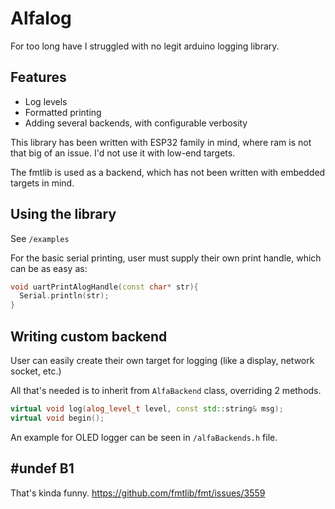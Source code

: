 # Alfalog

For too long have I struggled with no legit arduino logging library.


## Features

* Log levels
* Formatted printing
* Adding several backends, with configurable verbosity


This library has been written with ESP32 family in mind, where ram is not that big of an issue. I'd not use it with low-end targets.

The fmtlib is used as a backend, which has not been written with embedded targets in mind.

## Using the library

See `/examples`

For the basic serial printing, user must supply their own print handle, which can be as easy as:

``` c++
void uartPrintAlogHandle(const char* str){
  Serial.println(str);
}
```

## Writing custom backend

User can easily create their own target for logging (like a display, network socket, etc.)

All that's needed is to inherit from `AlfaBackend` class, overriding 2 methods.

``` c++
virtual void log(alog_level_t level, const std::string& msg);
virtual void begin();
```

An example for OLED logger can be seen in `/alfaBackends.h` file.

## #undef B1

That's kinda funny. https://github.com/fmtlib/fmt/issues/3559